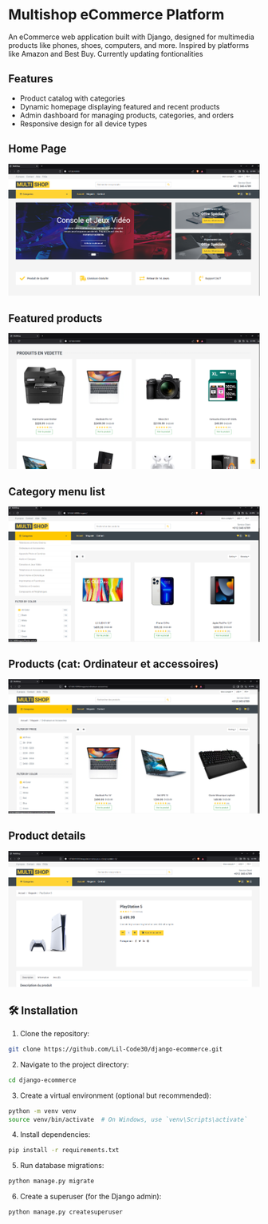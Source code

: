 # Multishop eCommerce Platform
An eCommerce web application built with Django, designed for multimedia products like phones, shoes, computers, and more. Inspired by platforms like Amazon and Best Buy. Currently updating fontionalities

## Features
- Product catalog with categories
- Dynamic homepage displaying featured and recent products
- Admin dashboard for managing products, categories, and orders
- Responsive design for all device types

## Home Page
![Alt text](screenshots/home01.png)

## Featured products
![Alt text](screenshots/home02.png)

## Category menu list
![Alt text](screenshots/products-cat.png)

## Products (cat: Ordinateur et accessoires)
![Alt text](screenshots/products.png)

## Product details
![Alt text](screenshots/product-detail.png)

## 🛠️ Installation
1. Clone the repository:
 ``` bash
git clone https://github.com/Lil-Code30/django-ecommerce.git
```
2. Navigate to the project directory:
 ``` bash
cd django-ecommerce
```
3. Create a virtual environment (optional but recommended):
 ``` bash
python -m venv venv
source venv/bin/activate  # On Windows, use `venv\Scripts\activate`
```
4. Install dependencies:
 ``` bash
pip install -r requirements.txt
```
5. Run database migrations:
 ``` bash
python manage.py migrate
```
6. Create a superuser (for the Django admin):
 ``` bash
python manage.py createsuperuser
```
